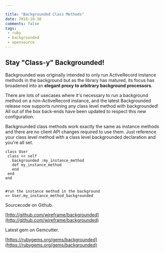 ```yaml
---

title: "Backgrounded Class Methods"
date: 2010-10-30
comments: false
tags:
 - ruby
 - backgrounded
 - opensource
---
```




Stay "Class-y" Backgrounded!
----------------------------


Backgrounded was originally intended to only run ActiveRecord instance methods in the background but as the library has matured, its focus has broadened into an **elegant proxy to arbitrary background processors**.


There are lots of usecases where it's necessary to run a background method on a non-ActiveRecord instance, and the latest Backgrounded release now supports running any class level method with backgrounded! All out of the box back-ends have been updated to respect this new configuration.


Backgrounded class methods work exactly the same as instance methods and there are no client API changes required to use them. Just reference your class level method with a class level backgrounded declaration and you're all set.


```
class User
 class << self
   backgrounded :my_instance_method
   def my_instance_method
   end
 end
end


#run the instance method in the background
=> User.my_instance_method_backgrounded
```


Sourcecode on Github.

[http://github.com/wireframe/backgrounded](http://github.com/wireframe/backgrounded)


Latest gem on Gemcutter.

[https://rubygems.org/gems/backgrounded](https://rubygems.org/gems/backgrounded)
